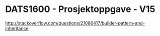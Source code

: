 # DATS1600 - Prosjektoppgave - V15
http://stackoverflow.com/questions/21086417/builder-pattern-and-inheritance
